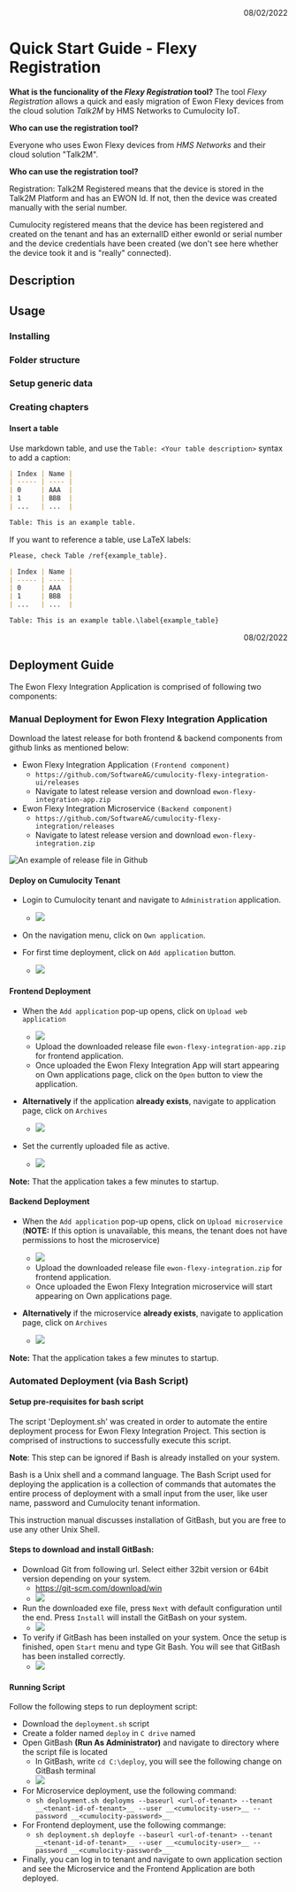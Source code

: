 <p align="right">08/02/2022</p>

# Quick Start Guide - Flexy Registration

__What is the funcionality of the *Flexy Registration* tool?__
The tool *Flexy Registration* allows a quick and easly migration of Ewon Flexy devices from the cloud solution *Talk2M* by HMS Networks to Cumulocity IoT.

__Who can use the registration tool?__ 

Everyone who uses Ewon Flexy devices from *HMS Networks* and their cloud solution "Talk2M".

__Who can use the registration tool?__

Registration:
Talk2M Registered means that the device is stored in the Talk2M Platform and has an EWON Id. If not, then the device was created manually with the serial number.

Cumulocity registered means that the device has been registered and created on the tenant and has an externalID either ewonId or serial number and the device credentials have been created (we don't see here whether the device took it and is "really" connected).


## Description


## Usage

### Installing

### Folder structure

### Setup generic data
### Creating chapters

#### Insert a table

Use markdown table, and use the `Table: <Your table description>` syntax to add
a caption:

```md
| Index | Name |
| ----- | ---- |
| 0     | AAA  |
| 1     | BBB  |
| ...   | ...  |

Table: This is an example table.
```

If you want to reference a table, use LaTeX labels:

```md
Please, check Table /ref{example_table}.

| Index | Name |
| ----- | ---- |
| 0     | AAA  |
| 1     | BBB  |
| ...   | ...  |

Table: This is an example table.\label{example_table}
```

<p align="right">08/02/2022</p>

## Deployment Guide
The Ewon Flexy Integration Application is comprised of following two components:

### Manual Deployment for Ewon Flexy Integration Application


Download the latest release for both frontend & backend components from github links as mentioned below:

- Ewon Flexy Integration Application `(Frontend component)`
  - `https://github.com/SoftwareAG/cumulocity-flexy-integration-ui/releases`
  - Navigate to latest release version and download `ewon-flexy-integration-app.zip`
- Ewon Flexy Integration Microservice `(Backend component)`
  - `https://github.com/SoftwareAG/cumulocity-flexy-integration/releases`
  - Navigate to latest release version and download `ewon-flexy-integration.zip`

![An example of release file in Github](images/download-release-image.JPG)

#### Deploy on Cumulocity Tenant


- Login to Cumulocity tenant and navigate to `Administration` application.
  - ![](images/admin-navigate-image.JPG)
- On the navigation menu, click on `Own application`.
- For first time deployment, click on `Add application` button.

  - ![](images/ownapplication-navigate.JPG)


#### Frontend Deployment

- When the `Add application` pop-up opens, click on `Upload web application`
  - ![](images/upload-webapplication.JPG)
  - Upload the downloaded release file `ewon-flexy-integration-app.zip` for frontend application.
  - Once uploaded the Ewon Flexy Integration App will start appearing on Own applications page, click on the `Open` button to view the application.

- __Alternatively__ if the application __already exists__, navigate to application page, click on `Archives`
  - ![](images/application-archives.JPG)

- Set the currently uploaded file as active.
  - ![](images/set-application-active.JPG)

__Note:__ That the application takes a few minutes to startup.


#### Backend Deployment

- When the `Add application` pop-up opens, click on `Upload microservice` (__NOTE:__ If this option is unavailable, this means, the tenant does not have permissions to host the microservice)
  - ![](images/upload-webapplication.JPG)
  - Upload the downloaded release file `ewon-flexy-integration.zip` for frontend application.
  - Once uploaded the Ewon Flexy Integration microservice will start appearing on Own applications page.

- __Alternatively__ if the microservice __already exists__, navigate to application page, click on `Archives`
  - ![](images/application-archives.JPG)

__Note:__ That the application takes a few minutes to startup.

### Automated Deployment (via Bash Script)
#### Setup pre-requisites for bash script
The script 'Deployment.sh' was created in order to automate the entire deployment process for Ewon Flexy Integration Project. This section is comprised of instructions to successfully execute this script.

__Note__: This step can be ignored if Bash is already installed on your system.

Bash is a Unix shell and a command language. The Bash Script used for deploying the application is a collection of commands that automates the entire process of deployment with a small input from the user, like user name, password and Cumulocity tenant information. 

This instruction manual discusses installation of GitBash, but you are free to use any other Unix Shell.

#### Steps to download and install GitBash:
- Download Git from following url. Select either 32bit version or 64bit version depending on your system.
  - https://git-scm.com/download/win 
  - ![](images/git-download.JPG)
- Run the downloaded exe file, press `Next` with default configuration until the end. Press `Install` will install the GitBash on your system.
  - ![](images/git-installer.jpg)
- To verify if GitBash has been installed on your system. Once the setup is finished, open `Start` menu and type Git Bash. You will see that GitBash has been installed correctly.
  - ![](images/git-installed.jpg)

#### Running Script
Follow the following steps to run deployment script:
- Download the `deployment.sh` script
- Create a folder named `deploy` in `C drive` named 
- Open GitBash __(Run As Administrator)__ and navigate to directory where the script file is located
  - In GitBash, write `cd C:\deploy`, you will see the following change on GitBash terminal
  - ![](images/gitbash-navigate.JPG)
- For Microservice deployment, use the following command:
  -  `sh deployment.sh deployms --baseurl <url-of-tenant> --tenant __<tenant-id-of-tenant>__ --user __<cumulocity-user>__ --password __<cumulocity-password>__`
-  For Frontend deployment, use the following commange:
     - `sh deployment.sh deployfe --baseurl <url-of-tenant> --tenant __<tenant-id-of-tenant>__ --user __<cumulocity-user>__ --password __<cumulocity-password>__`
-  Finally, you can log in to tenant and navigate to own application section and see the Microservice and the Frontend Application are both deployed.

